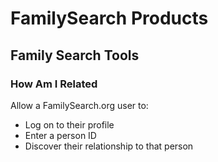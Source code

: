 # FamilySearch Products
## Family Search Tools
### How Am I Related
Allow a FamilySearch.org user to:
* Log on to their profile
* Enter a person ID
* Discover their relationship to that person
